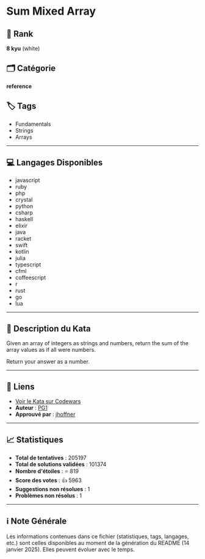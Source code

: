 # Sum Mixed Array

## 🏅 Rank
**8 kyu** (white)

## 🗂️ Catégorie
**reference**

## 🏷️ Tags
- Fundamentals
- Strings
- Arrays

---

## 💻 Langages Disponibles
- javascript
- ruby
- php
- crystal
- python
- csharp
- haskell
- elixir
- java
- racket
- swift
- kotlin
- julia
- typescript
- cfml
- coffeescript
- r
- rust
- go
- lua

---

## 📜 Description du Kata

Given an array of integers as strings and numbers, return the sum of the array values as if all were numbers.

Return your answer as a number.

---

## 🔗 Liens
- [Voir le Kata sur Codewars](https://www.codewars.com/kata/57eaeb9578748ff92a000009)
- **Auteur** : [PG1](https://www.codewars.com/users/PG1)
- **Approuvé par** : [jhoffner](https://www.codewars.com/users/jhoffner)

---

## 📈 Statistiques
- **Total de tentatives** : 205197
- **Total de solutions validées** : 101374
- **Nombre d'étoiles** : ⭐ 819
- **Score des votes** : 👍 5963
- **Suggestions non résolues** : 1
- **Problèmes non résolus** : 1

---

## ℹ️ Note Générale
Les informations contenues dans ce fichier (statistiques, tags, langages, etc.) sont celles disponibles au moment de la génération du README (14 janvier 2025). Elles peuvent évoluer avec le temps.
